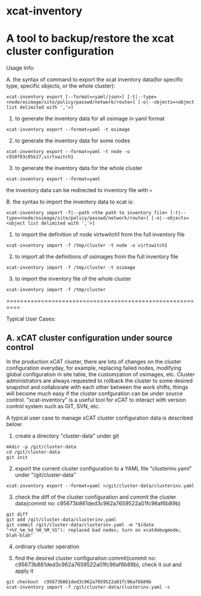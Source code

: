 # xcat-inventory

A tool to backup/restore the xcat cluster configuration
=============================================

Usage Info:

A. the syntax of command to export the xcat inventory data(for specific type, specific objects, or the whole cluster):  
```
xcat-inventory export [--format=<yaml/json>] [-t|--type=<node/osimage/site/policy/passwd/network/route>] [-o|--objects=<object list delimited with ','>]

```
  1. to generate the inventory data for all osimage in yaml format
  ```
  xcat-inventory export --format=yaml -t osimage 
  ```
  
  2. to generate the inventory data for some nodes
  ```
  xcat-inventory export --format=yaml -t node -o c910f03c05k27,virtswitch1
  ```
  
  3. to generate the inventory data for the whole cluster
  ```
  xcat-inventory export --format=yaml
  ```
  the inventory data can be redirected to inventory file with `>`



B. the syntax to import the inventory data to xcat is:
```
xcat-inventory import -f|--path <the path to inventory file> [-t|--type=<node/osimage/site/policy/passwd/network/route>] [-o|--objects=<object list delimited with ','>]
```
  1. to import  the definition of node virtswitch1  from the full inventory file
  ```
  xcat-inventory import -f /tmp/cluster -t node -o virtswitch1
  ```
  2. to import all the definitions of osimages from the full inventory file
  ```
  xcat-inventory import -f /tmp/cluster -t osimage
  ```
  3. to import the inventory file of the whole cluster
  ```
  xcat-inventory import -f /tmp/cluster
  ```

==========================================================

Typical User Cases:

A. xCAT cluster configuration under source control
----------------------------------------------------------
In the production xCAT cluster, there are lots of changes on the cluster configuration everyday, for example, replacing failed nodes, modifying global configuration in site table, the customzation of osimages, etc. Cluster administrators are always requested to rollback the cluster to some desired snapshot and collaborate with each other between the work shifts, things will become much  easy if the cluster confguration can be under source control. "xcat-inventory" is a useful tool for xCAT to interact with version control system such as GIT, SVN, etc. 

A typical user case to manage xCAT cluster configuration data  is described below: 

1. create a directory "cluster-data" under git
```
mkdir -p /git/cluster-data
cd /git/cluster-data
git init
```

2. export the current cluster configuration to a YAML file "clusterinv.yaml" under "/git/cluster-data"
```
xcat-inventory export --format=yaml >/git/cluster-data/clusterinv.yaml
```

3. check the diff of the cluster configuration and commit the cluster data(commit no: c95673b861ded3c962a7659522a01fc96af6b89b) 
```
git diff 
git add /git/cluster-data/clusterinv.yaml
git commit /git/cluster-data/clusterinv.yaml -m "$(date "+%Y_%m_%d_%H_%M_%S"): replaced bad nodes; turn on xcatdebugmode; blah-blah"
```

4. ordinary cluster operation

5. find the desired cluster configuration commit(commit no: c95673b861ded3c962a7659522a01fc96af6b89b), check it out and apply it
```
git checkout  c95673b861ded3c962a7659522a01fc96af6b89b
xcat-inventory import -f /git/cluster-data/clusterinv.yaml -c
``` 



 
